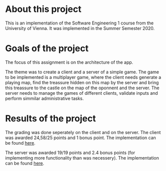 # About this project
This is an implementation of the Software Engineering 1 course from the University of Vienna. It was implemented in the Summer Semester 2020.

# Goals of the project
The focus of this assignment is on the architecture of the app.

The theme was to create a client and a server of a simple game. The game to be implemented is a multiplayer game, where the client needs generate a playing map, find the treassure hidden on this map by the server and bring this treassure to the castle on the map of the oponnent and the server. The server needs to manage the games of different clients, validate inputs and perform simmilar administrative tasks.

# Results of the project
The grading was done seperately on the client and on the server.
The client was awarded 24,58/25 points and 1 bonus point. The implementation can be found [here](./Source/Teilaufgabe%202%20-%20Client).

The server was awarded 19/19 points and 2.4 bonus points (for implementing more functionality than was necessery). The implementation can be found [here](./Source/Teilaufgabe%203%20-%20Client).

